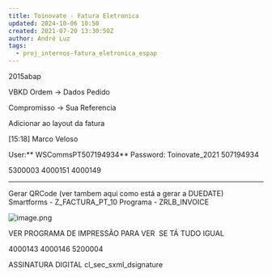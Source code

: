 ```yaml
---
title: Toinovate - Fatura Eletronica
updated: 2024-10-06 10:50
created: 2021-07-20 13:30:50Z
author: André Luz
tags:
  - proj_internos-fatura_eletronica_espap
---
```


2015abap

VBKD
Ordem -> Dados Pedido

Compromisso -> Sua Referencia

Adicionar ao layout da fatura

[15:18] Marco Veloso

User:** WSCommsPT507194934**
Password: Toinovate_2021
507194934

5300003
4000151
4000149

* * *

Gerar QRCode
(ver tambem aqui como está a gerar a DUEDATE)
Smartforms - Z_FACTURA_PT_10
Programa - ZRLB_INVOICE

![image.png](image-92.png)

VER PROGRAMA DE IMPRESSÃO PARA VER  SE TÁ TUDO IGUAL

4000143
4000146
5200004

ASSINATURA DIGITAL
cl_sec_sxml_dsignature